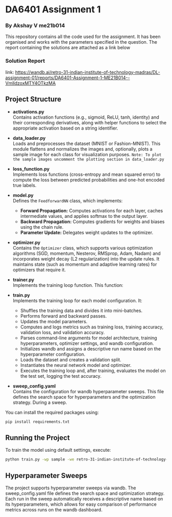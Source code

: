 # DA6401 Assignment 1
### By Akshay V me21b014

This repository contains all the code used for the assignment. It has been organised and works with the parameters specified in the question. 
The report containing the solutions are attached as a link below

### Solution Report

link: https://wandb.ai/retro-31-indian-institute-of-technology-madras/DL-assignment-01/reports/DA6401-Assignment-1-ME21B014--VmlldzoxMTY4OTkzMA

## Project Structure

- **activations.py**  
  Contains activation functions (e.g., sigmoid, ReLU, tanh, identity) and their corresponding derivatives, along with helper functions to select the appropriate activation based on a string identifier.

- **data_loader.py**  
  Loads and preprocesses the dataset (MNIST or Fashion-MNIST). This module flattens and normalizes the images and, optionally, plots a sample image for each class for visualization purposes.
  `Note: To plot the sample images uncomment the plotting section in data_loader.py`

- **loss_function.py**  
  Implements loss functions (cross-entropy and mean squared error) to compute the loss between predicted probabilities and one-hot encoded true labels.

- **model.py**  
  Defines the `FeedforwardNN` class, which implements:
  - **Forward Propagation:** Computes activations for each layer, caches intermediate values, and applies softmax to the output layer.
  - **Backward Propagation:** Computes gradients for weights and biases using the chain rule.
  - **Parameter Update:** Delegates weight updates to the optimizer.

- **optimizer.py**  
  Contains the `Optimizer` class, which supports various optimization algorithms (SGD, momentum, Nesterov, RMSprop, Adam, Nadam) and incorporates weight decay (L2 regularization) into the update rules. It maintains state (such as momentum and adaptive learning rates) for optimizers that require it.

- **trainer.py**  
  Implements the training loop function. This function:


- **train.py**  
  Implements the training loop for each model configuration. It:

  - Shuffles the training data and divides it into mini-batches.
  - Performs forward and backward passes.
  - Updates the model parameters.
  - Computes and logs metrics such as training loss, training accuracy, validation loss, and validation accuracy.
  - Parses command-line arguments for model architecture, training hyperparameters, optimizer settings, and wandb configuration.
  - Initializes wandb and assigns a descriptive run name based on the hyperparameter configuration.
  - Loads the dataset and creates a validation split.
  - Instantiates the neural network model and optimizer.
  - Executes the training loop and, after training, evaluates the model on the test set, logging the test accuracy.

- **sweep_config.yaml**  
  Contains the configuration for wandb hyperparameter sweeps. This file defines the search space for hyperparameters and the optimization strategy. During a sweep.

You can install the required packages using:

```bash
pip install requirements.txt
```
## Running the Project

To train the model using default settings, execute:
```bash
python train.py -wp sample -we retro-31-indian-institute-of-technology-madras -d fashion_mnist -e 10 -b 64 -l cross_entropy -o nadam -lr 0.001 -m 0.5 -beta 0.5 -beta1 0.5 -beta2 0.5 -eps 1e-6 -w_d 0.0 -w_i xavier -nhl 4 -sz 64 -a tanh
```
## Hyperparameter Sweeps

The project supports hyperparameter sweeps via wandb. The sweep_config.yaml file defines the search space and optimization strategy. Each run in the sweep automatically receives a descriptive name based on its hyperparameters, which allows for easy comparison of performance metrics across runs on the wandb dashboard.